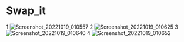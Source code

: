 # Swap_it
1
![Screenshot_20221019_010557](https://user-images.githubusercontent.com/85363350/196614467-a18e8de7-420f-44e6-ae1b-d216103e55ed.png)
2
![Screenshot_20221019_010625](https://user-images.githubusercontent.com/85363350/196614504-19e5de97-9857-4f36-9727-57432974fcf7.png)
3
![Screenshot_20221019_010640](https://user-images.githubusercontent.com/85363350/196614517-11bda6ab-f37d-4635-a0d8-1016608fc1e6.png)
4
![Screenshot_20221019_010652](https://user-images.githubusercontent.com/85363350/196614531-acb73d19-ec11-44d3-8c89-438e6cdb014b.png)
